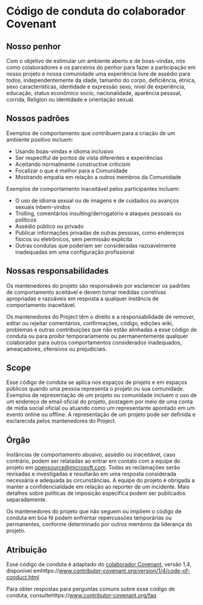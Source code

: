 # <a name="contributor-covenant-code-of-conduct"></a>Código de conduta do colaborador Covenant

## <a name="our-pledge"></a>Nosso penhor

Com o objetivo de estimular um ambiente aberto e de boas-vindas, nós como colaboradores e os parceiros do penhor para fazer a participação em nosso projeto e nossa comunidade uma experiência livre de assédio para todos, independentemente da idade, tamanho do corpo, deficiência, étnica, sexo características, identidade e expressão sexo, nível de experiência, educação, status econômico socio, nacionalidade, aparência pessoal, corrida, Religion ou identidade e orientação sexual.

## <a name="our-standards"></a>Nossos padrões

Exemplos de comportamento que contribuem para a criação de um ambiente positivo incluem:

* Usando boas-vindas e idioma inclusivo
* Ser respectful de pontos de vista diferentes e experiências
* Aceitando normalmente constructive criticism
* Focalizar o que é melhor para a Comunidade
* Mostrando empatia em relação a outros membros da Comunidade

Exemplos de comportamento inaceitável pelos participantes incluem:

* O uso de idioma sexual ou de imagens e de cuidados ou avanços sexuais inbem-vindos
* Trolling, comentários insulting/derrogatório e ataques pessoais ou políticos
* Assédio público ou privado
* Publicar informações privadas de outras pessoas, como endereços físicos ou eletrônicos, sem permissão explícita
* Outras condutas que poderiam ser consideradas razoavelmente inadequadas em uma configuração profissional

## <a name="our-responsibilities"></a>Nossas responsabilidades

Os mantenedores do projeto são responsáveis por esclarecer os padrões de comportamento aceitável e devem tomar medidas corretivas apropriadas e razoáveis em resposta a qualquer instância de comportamento inaceitável.

Os mantenedores do Project têm o direito e a responsabilidade de remover, editar ou rejeitar comentários, confirmações, código, edições wiki, problemas e outras contribuições que não estão alinhadas a esse código de conduta ou para proibir temporariamente ou permanentemente qualquer colaborador para outros comportamentos considerados inadequados, ameaçadores, ofensivos ou prejudiciais.

## <a name="scope"></a>Scope

Esse código de conduta se aplica nos espaços de projeto e em espaços públicos quando uma pessoa representa o projeto ou sua comunidade. Exemplos de representação de um projeto ou comunidade incluem o uso de um endereço de email oficial do projeto, postagem por meio de uma conta de mídia social oficial ou atuando como um representante apontado em um evento online ou offline. A representação de um projeto pode ser definida e esclarecida pelos mantenedores do Project.

## <a name="enforcement"></a>Órgão

Instâncias de comportamento abusivo, assédio ou inaceitável, caso contrário, podem ser relatadas ao entrar em contato com a equipe do projeto em opensource@microsoft.com. Todas as reclamações serão revisadas e investigadas e resultarão em uma resposta considerada necessária e adequada às circunstâncias. A equipe do projeto é obrigada a manter a confidencialidade em relação ao reporter de um incidente.
Mais detalhes sobre políticas de imposição específica podem ser publicados separadamente.

Os mantenedores do projeto que não seguem ou impõem o código de conduta em boa fé podem enfrentar repercussões temporárias ou permanentes, conforme determinado por outros membros da liderança do projeto.

## <a name="attribution"></a>Atribuição

Esse código de conduta é adaptado do [colaborador Covenant][homepage], versão 1,4, disponível emhttps://www.contributor-covenant.org/version/1/4/code-of-conduct.html

[homepage]: https://www.contributor-covenant.org

Para obter respostas para perguntas comuns sobre esse código de conduta, consultehttps://www.contributor-covenant.org/faq
